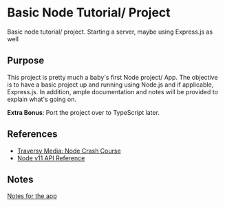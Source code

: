 # Basic Node Tutorial/ Project
Basic node tutorial/ project. Starting a server, maybe using Express.js as well

## Purpose

This project is pretty much a baby's first Node project/ App. The objective is to have a basic project up and running using Node.js and if applicable, Express.js. In addition, ample documentation and notes will be provided to explain what's going on.

**Extra Bonus**: Port the project over to TypeScript later.

## References

- [Traversy Media: Node Crash Course](https://youtu.be/fBNz5xF-Kx4)
- [Node v11 API Reference](https://nodejs.org/dist/latest-v11.x/docs/api/)

## Notes

[Notes for the app](./docs/NOTES.md)
